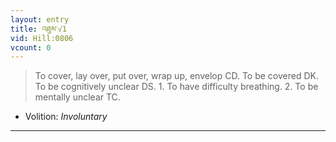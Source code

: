 ```yaml
---
layout: entry
title: འཐུམ་√1
vid: Hill:0806
vcount: 0
---
```

> To cover, lay over, put over, wrap up, envelop CD\. To be covered DK\. To be cognitively unclear DS\. 1\. To have difficulty breathing\. 2\. To be mentally unclear TC\.

* Volition: _Involuntary_

---

